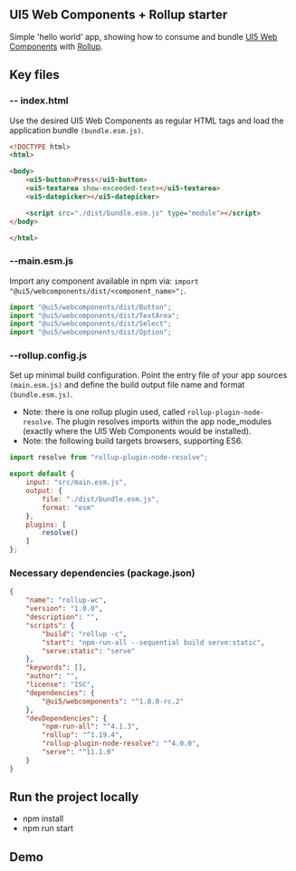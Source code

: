 ## UI5 Web Components + Rollup starter
Simple 'hello world' app, showing how to consume and bundle [UI5 Web Components](https://sap.github.io/ui5-webcomponents) with [Rollup](https://rollupjs.org/guide/en/).


## Key files
### -- index.html
Use the desired UI5 Web Components as regular HTML tags and load the application bundle `(bundle.esm.js)`.

```html
<!DOCTYPE html>
<html>

<body>
	<ui5-button>Press</ui5-button>
	<ui5-textarea show-exceeded-text></ui5-textarea>
	<ui5-datepicker></ui5-datepicker>

	<script src="./dist/bundle.esm.js" type="module"></script>
</body>

</html>
```

### --main.esm.js
Import any component available in npm via: `import "@ui5/webcomponents/dist/<component_name>";`.

```js
import "@ui5/webcomponents/dist/Button";
import "@ui5/webcomponents/dist/TextArea";
import "@ui5/webcomponents/dist/Select";
import "@ui5/webcomponents/dist/Option";
```

### --rollup.config.js
Set up minimal build configuration. Point the entry file of your app sources `(main.esm.js)` and define the build output file name and format `(bundle.esm.js)`.
-  Note: there is one rollup plugin used, called `rollup-plugin-node-resolve`. The plugin resolves imports within the app node_modules (exactly where the UI5 Web Components would be installed). 
- Note: the following build targets browsers, supporting ES6.

```js
import resolve from "rollup-plugin-node-resolve";

export default {
	input: "src/main.esm.js",
	output: {
		file: "./dist/bundle.esm.js",
		format: "esm"
	},
	plugins: [
		resolve()
	]
};
```

### Necessary dependencies (package.json)

```json
{
	"name": "rollup-wc",
	"version": "1.0.0",
	"description": "",
	"scripts": {
		"build": "rollup -c",
		"start": "npm-run-all --sequential build serve:static",
		"serve:static": "serve"
	},
	"keywords": [],
	"author": "",
	"license": "ISC",
	"dependencies": {
		"@ui5/webcomponents": "^1.0.0-rc.2"
	},
	"devDependencies": {
		"npm-run-all": "^4.1.3",
		"rollup": "^1.19.4",
		"rollup-plugin-node-resolve": "^4.0.0",
		"serve": "^11.1.0"
	}
}
```

## Run the project locally

- npm install
- npm run start

## Demo